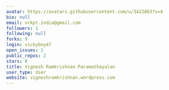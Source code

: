 ```yaml
---
avatar: https://avatars.githubusercontent.com/u/3422863?v=4
bio: null
email: vrkpt.india@gmail.com
followers: 1
following: null
forks: 9
login: vickyboy47
open_issues: 1
public_repos: 2
stars: 8
title: Vignesh Ramkrishnan Paramathayalan
user_type: User
website: vigneshramkrishnan.wordpress.com
---
```

